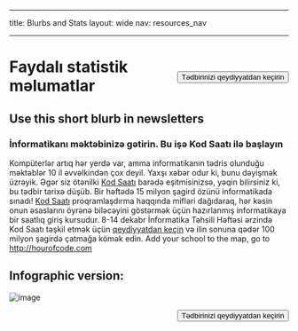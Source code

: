 * * *

title: Blurbs and Stats layout: wide nav: resources_nav

* * *

[<button style="float: right; margin-top: 50px">Tədbirinizi qeydiyyatdan keçirin</button>](/#join)

# Faydalı statistik məlumatlar

## Use this short blurb in newsletters

### İnformatikanı məktəbinizə gətirin. Bu işə Kod Saatı ilə başlayın

Kompüterlər artıq hər yerdə var, amma informatikanın tədris olunduğu məktəblər 10 il əvvəlkindən çox deyil. Yaxşı xəbər odur ki, bunu dəyişmək üzrəyik. Əgər siz ötənilki [Kod Saatı](<%= hoc_uri('/') %>) barədə eşitmisinizsə, yəqin bilirsiniz ki, bu tədbir tarixə düşüb. Bir həftədə 15 milyon şagird özünü informatikada sınadı! [Kod Saatı](<%= hoc_uri('/') %>) proqramlaşdırma haqqında mifləri dağıdaraq, hər kəsin onun əsaslarını öyrənə biləcəyini göstərmək üçün hazırlanmış informatikaya bir saatlıq giriş kursudur. 8-14 dekabr İnformatika Təhsili Həftəsi ərzində Kod Saatı təşkil etmək üçün [qeydiyyatdan keçin](<%= hoc_uri('/') %>) və ilin sonuna qədər 100 milyon şagirdə çatmağa kömək edin. Add your school to the map, go to <http://hourofcode.com>

## Infographic version:

![image](http://code.org/images/fit-8000/Code.org_infographic.png)

<a style="display: block" href="/#join"><button style="float: right;">Tədbirinizi qeydiyyatdan keçirin</button></a>